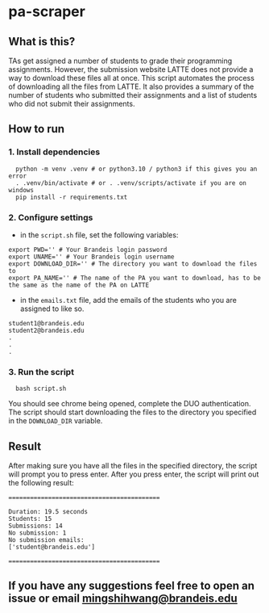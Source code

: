 # pa-scraper
## What is this?
TAs get assigned a number of students to grade their programming assignments. However, the submission website LATTE does not provide a way to download these files all at once. This script automates the process of downloading all the files from LATTE. It also provides a summary of the number of students who submitted their assignments and a list of students who did not submit their assignments.
## How to run
### 1. Install dependencies
```
  python -m venv .venv # or python3.10 / python3 if this gives you an error
  . .venv/bin/activate # or . .venv/scripts/activate if you are on windows
  pip install -r requirements.txt 
```
### 2. Configure settings
- in the `script.sh` file, set the following variables:

```
export PWD='' # Your Brandeis login password
export UNAME='' # Your Brandeis login username
export DOWNLOAD_DIR='' # The directory you want to download the files to
export PA_NAME='' # The name of the PA you want to download, has to be the same as the name of the PA on LATTE
```
- in the `emails.txt` file, add the emails of the students who you are assigned to like so.
```
student1@brandeis.edu
student2@brandeis.edu
.
.
.

```
### 3. Run the script
```
  bash script.sh
```
You should see chrome being opened, complete the DUO authentication. The script should start downloading the files to the directory you specified in the `DOWNLOAD_DIR` variable.

## Result
After making sure you have all the files in the specified directory, the script will prompt you to press enter. After you press enter, the script will print out the following result:

```
==========================================

Duration: 19.5 seconds
Students: 15
Submissions: 14
No submission: 1
No submission emails:
['student@brandeis.edu']
        
==========================================

```
## If you have any suggestions feel free to open an issue or email mingshihwang@brandeis.edu